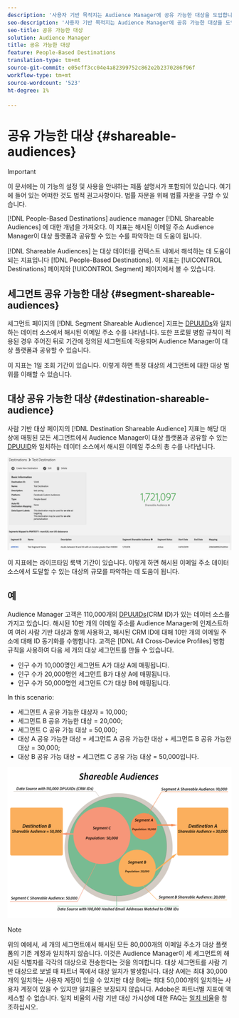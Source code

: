 ```yaml
---
description: '사용자 기반 목적지는 Audience Manager에 공유 가능한 대상을 도입합니다. 이 지표는 해시된 이메일 주소 Audience Manager이 대상 플랫폼과 공유할 수 있는 수를 파악하는 데 도움이 됩니다. '
seo-description: '사용자 기반 목적지는 Audience Manager에 공유 가능한 대상을 도입합니다. 이 지표는 해시된 이메일 주소 Audience Manager이 대상 플랫폼과 공유할 수 있는 수를 파악하는 데 도움이 됩니다. '
seo-title: 공유 가능한 대상
solution: Audience Manager
title: 공유 가능한 대상
feature: People-Based Destinations
translation-type: tm+mt
source-git-commit: e05eff3cc04e4a82399752c862e2b2370286f96f
workflow-type: tm+mt
source-wordcount: '523'
ht-degree: 1%

---
```



# 공유 가능한 대상 {#shareable-audiences}

>[!IMPORTANT]
>이 문서에는 이 기능의 설정 및 사용을 안내하는 제품 설명서가 포함되어 있습니다. 여기에 들어 있는 어떠한 것도 법적 권고사항이다. 법률 자문을 위해 법률 자문을 구할 수 있습니다.

[!DNL People-Based Destinations] audience manager [!DNL Shareable Audiences] 에 대한 개념을 가져오다. 이 지표는 해시된 이메일 주소 Audience Manager이 대상 플랫폼과 공유할 수 있는 수를 파악하는 데 도움이 됩니다.

[!DNL Shareable Audiences] 는 대상 데이터를 컨텍스트 내에서 해석하는 데 도움이 되는 지표입니다 [!DNL People-Based Destinations]. 이 지표는 [!UICONTROL Destinations] 페이지와 [!UICONTROL Segment] 페이지에서 볼 수 있습니다.

## 세그먼트 공유 가능한 대상 {#segment-shareable-audiences}

세그먼트 페이지의 [!DNL Segment Shareable Audience] 지표는 [DPUUIDs](../../reference/ids-in-aam.md)와 일치하는 데이터 소스에서 해시된 이메일 주소 수를 나타냅니다. 또한 프로필 병합 규칙이 적용된 경우 주어진 뒤로 기간에 정의된 세그먼트에 적용되며 Audience Manager이 대상 플랫폼과 공유할 수 있습니다.

이 지표는 1일 조회 기간이 있습니다. 이렇게 하면 특정 대상의 세그먼트에 대한 대상 범위를 이해할 수 있습니다.

## 대상 공유 가능한 대상 {#destination-shareable-audience}

사람 기반 대상 페이지의 [!DNL Destination Shareable Audience] 지표는 해당 대상에 매핑된 모든 세그먼트에서 Audience Manager이 대상 플랫폼과 공유할 수 있는 [DPUUID](../../reference/ids-in-aam.md)와 일치하는 데이터 소스에서 해시된 이메일 주소의 총 수를 나타냅니다.

![공유 가능한 대상자](assets/dest-shareable-audiences.png)

이 지표에는 라이프타임 룩백 기간이 있습니다. 이렇게 하면 해시된 이메일 주소 데이터 소스에서 도달할 수 있는 대상의 규모를 파악하는 데 도움이 됩니다.

## 예

Audience Manager 고객은 110,000개의 [DPUUIDs](../../reference/ids-in-aam.md)(CRM ID)가 있는 데이터 소스를 가지고 있습니다. 해시된 10만 개의 이메일 주소를 Audience Manager에 인제스트하여 여러 사람 기반 대상과 함께 사용하고, 해시된 CRM ID에 대해 10만 개의 이메일 주소에 대해 ID 동기화를 수행합니다. 고객은 [!DNL All Cross-Device Profiles] 병합 규칙을 사용하여 다음 세 개의 대상 세그먼트를 만들 수 있습니다.

* 인구 수가 10,000명인 세그먼트 A가 대상 A에 매핑됩니다.
* 인구 수가 20,000명인 세그먼트 B가 대상 A에 매핑됩니다.
* 인구 수가 50,000명인 세그먼트 C가 대상 B에 매핑됩니다.

In this scenario:

* 세그먼트 A 공유 가능한 대상자 = 10,000;
* 세그먼트 B 공유 가능한 대상 = 20,000;
* 세그먼트 C 공유 가능 대상 = 50,000;
* 대상 A 공유 가능한 대상 = 세그먼트 A 공유 가능한 대상 + 세그먼트 B 공유 가능한 대상 = 30,000;
* 대상 B 공유 가능 대상 = 세그먼트 C 공유 가능 대상 = 50,000입니다.

![shareable-audiences-diagram](assets/shareable-audiences.png)

>[!NOTE]
>
>위의 예에서, 세 개의 세그먼트에서 해시된 모든 80,000개의 이메일 주소가 대상 플랫폼의 기존 계정과 일치하지 않습니다. 이것은 Audience Manager이 세 세그먼트의 해시된 식별자를 각각의 대상으로 전송한다는 것을 의미합니다. 대상 세그먼트를 사람 기반 대상으로 보낼 때 파트너 쪽에서 대상 일치가 발생합니다. 대상 A에는 최대 30,000개의 일치하는 사용자 계정이 있을 수 있지만 대상 B에는 최대 50,000개의 일치하는 사용자 계정이 있을 수 있지만 일치율은 보장되지 않습니다. Adobe은 파트너별 지표에 액세스할 수 없습니다. 일치 비율의 사람 기반 대상 가시성에 대한 FAQ는 [일치 비율](../../faq/faq-people-based-destinations.md#match-rates)을 참조하십시오.
